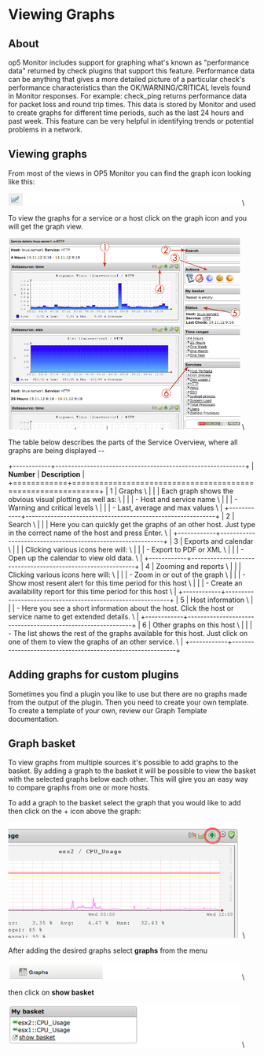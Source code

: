 # Viewing Graphs

## About

op5 Monitor includes support for graphing what's known as "performance data" returned by check plugins that support this feature.
Performance data can be anything that gives a more detailed picture of a particular check's performance characteristics than the OK/WARNING/CRITICAL levels found in Monitor responses.
For example: check\_ping returns performance data for packet loss and round trip times. This data is stored by Monitor and used to create graphs for different time periods, such as the last 24 hours and past week. This feature can be very helpful in identifying trends or potential problems in a network.

## Viewing graphs

From most of the views in OP5 Monitor you can find the graph icon looking like this: 

![](images/16482317/17859856.png) \


To view the graphs for a service or a host click on the graph icon and you will get the graph view.

![](images/16482317/17859860.png) \


The table below describes the parts of the Service Overview, where all graphs are being displayed --

+------------+------------------------------------------------------------+
| **Number** | **Description**                                          |
+============+============================================================+
| 1          | Graphs \ |
|            | Each graph shows the obvious visual plotting as well as: \ |
|            |     - Host and service name \ |
|            |     - Warning and critical levels \ |
|            |     - Last, average and max values \ |
+------------+------------------------------------------------------------+
| 2          | Search \ |
|            | Here you can quickly get the graphs of an other host. Just type in the correct name of the host and press Enter. \ |
+------------+------------------------------------------------------------+
| 3          | Exports and calendar \ |
|            | Clicking various icons here will: \ |
|            |     - Export to PDF or XML \ |
|            |     - Open up the calendar to view old data. \ |
+------------+------------------------------------------------------------+
| 4          | Zooming and reports \ |
|            | Clicking various icons here will: \ |
|            |     - Zoom in or out of the graph \ |
|            |     - Show most resent alert for this time period for this host \ |
|            |     - Create an availability report for this time period for this host \ |
+------------+------------------------------------------------------------+
| 5          | Host information \ |
|            |     - Here you see a short information about the host. Click the host or service name to get extended details. \ |
+------------+------------------------------------------------------------+
| 6          | Other graphs on this host \ |
|            |     - The list shows the rest of the graphs available for this host. Just click on one of them to view the graphs of an other service. \ |
+------------+------------------------------------------------------------+

## Adding graphs for custom plugins

Sometimes you find a plugin you like to use but there are no graphs made from the output of the plugin. Then you need to create your own template.
To create a template of your own, review our Graph Template documentation.

## Graph basket

To view graphs from multiple sources it's possible to add graphs to the basket.
By adding a graph to the basket it will be possible to view the basket with the selected graphs below each other.
This will give you an easy way to compare graphs from one or more hosts.

To add a graph to the basket select the graph that you would like to add then click on the + icon above the graph:

![](images/16482317/17859857.png) \


After adding the desired graphs select **graphs** from the menu 

![](images/16482317/17859858.png) \


then click on **show basket**

![](images/16482317/17859859.png) \




